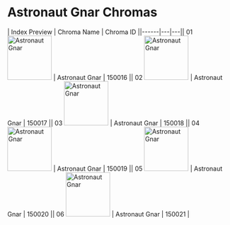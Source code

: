 # Astronaut Gnar Chromas

| Index  Preview | Chroma Name | Chroma ID ||------|---|---|| 01  <img src='https://raw.communitydragon.org/latest/plugins/rcp-be-lol-game-data/global/default/v1/champion-chroma-images/150/150016.png' alt='Astronaut Gnar' width='100'> | Astronaut Gnar | 150016 || 02  <img src='https://raw.communitydragon.org/latest/plugins/rcp-be-lol-game-data/global/default/v1/champion-chroma-images/150/150017.png' alt='Astronaut Gnar' width='100'> | Astronaut Gnar | 150017 || 03  <img src='https://raw.communitydragon.org/latest/plugins/rcp-be-lol-game-data/global/default/v1/champion-chroma-images/150/150018.png' alt='Astronaut Gnar' width='100'> | Astronaut Gnar | 150018 || 04  <img src='https://raw.communitydragon.org/latest/plugins/rcp-be-lol-game-data/global/default/v1/champion-chroma-images/150/150019.png' alt='Astronaut Gnar' width='100'> | Astronaut Gnar | 150019 || 05  <img src='https://raw.communitydragon.org/latest/plugins/rcp-be-lol-game-data/global/default/v1/champion-chroma-images/150/150020.png' alt='Astronaut Gnar' width='100'> | Astronaut Gnar | 150020 || 06  <img src='https://raw.communitydragon.org/latest/plugins/rcp-be-lol-game-data/global/default/v1/champion-chroma-images/150/150021.png' alt='Astronaut Gnar' width='100'> | Astronaut Gnar | 150021 |